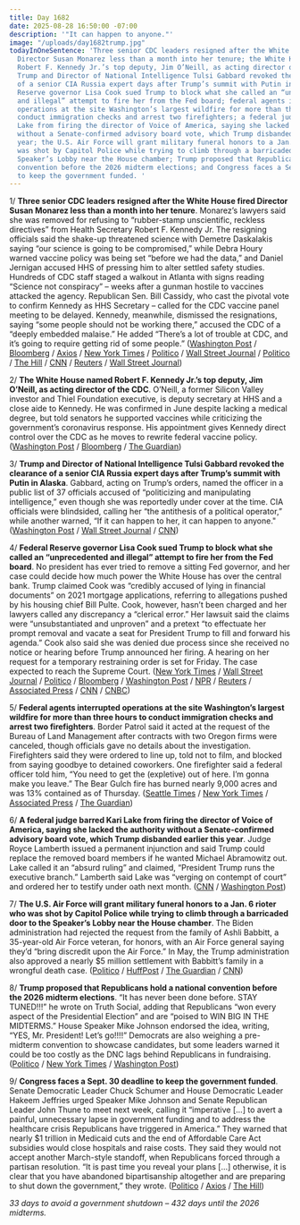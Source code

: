 ```yaml
---
title: Day 1682
date: 2025-08-28 16:50:00 -07:00
description: '"It can happen to anyone."'
image: "/uploads/day1682trump.jpg"
todayInOneSentence: 'Three senior CDC leaders resigned after the White House fired
  Director Susan Monarez less than a month into her tenure; the White House named
  Robert F. Kennedy Jr.’s top deputy, Jim O’Neill, as acting director of the CDC;
  Trump and Director of National Intelligence Tulsi Gabbard revoked the clearance
  of a senior CIA Russia expert days after Trump’s summit with Putin in Alaska; Federal
  Reserve governor Lisa Cook sued Trump to block what she called an “unprecedented
  and illegal” attempt to fire her from the Fed board; federal agents interrupted
  operations at the site Washington’s largest wildfire for more than three hours to
  conduct immigration checks and arrest two firefighters; a federal judge barred Kari
  Lake from firing the director of Voice of America, saying she lacked the authority
  without a Senate-confirmed advisory board vote, which Trump disbanded earlier this
  year; the U.S. Air Force will grant military funeral honors to a Jan. 6 rioter who
  was shot by Capitol Police while trying to climb through a barricaded door to the
  Speaker’s Lobby near the House chamber; Trump proposed that Republicans hold a national
  convention before the 2026 midterm elections; and Congress faces a Sept. 30 deadline
  to keep the government funded. '
---
```


1/ **Three senior CDC leaders resigned after the White House fired Director Susan Monarez less than a month into her tenure**. Monarez’s lawyers said she was removed for refusing to “rubber-stamp unscientific, reckless directives” from Health Secretary Robert F. Kennedy Jr. The resigning officials said the shake-up threatened science with Demetre Daskalakis saying “our science is going to be compromised,” while Debra Houry warned vaccine policy was being set “before we had the data,” and Daniel Jernigan accused HHS of pressing him to alter settled safety studies. Hundreds of CDC staff staged a walkout in Atlanta with signs reading “Science not conspiracy” – weeks after a gunman hostile to vaccines attacked the agency. Republican Sen. Bill Cassidy, who cast the pivotal vote to confirm Kennedy as HHS Secretary – called for the CDC vaccine panel meeting to be delayed. Kennedy, meanwhile, dismissed the resignations, saying “some people should not be working there,” accused the CDC of a “deeply embedded malaise.” He added “There’s a lot of trouble at CDC, and it’s going to require getting rid of some people.” ([Washington Post](https://www.washingtonpost.com/health/2025/08/28/rfk-cdc-director-susan-monarez-fired/) / [Bloomberg](https://www.bloomberg.com/news/articles/2025-08-28/rfk-jr-says-cdc-needs-to-more-closely-align-with-trump-s-agenda) / [Axios](https://www.axios.com/2025/08/28/cdc-walkout-protest-resignations-rfk-hhs) / [New York Times](https://www.nytimes.com/2025/08/28/health/rfk-jr-susan-monarez-cdc-vaccines.html) / [Politico](https://www.politico.com/news/2025/08/27/hhs-monarez-no-longer-director-of-cdc-00532488) / [Wall Street Journal](https://www.wsj.com/politics/policy/cdc-director-susan-monarez-removed-from-post-2f60725c) / [Politico](https://www.politico.com/news/2025/08/28/monarez-cdc-vaccines-rfk-trump-00533358) / [The Hill](https://thehill.com/policy/healthcare/5475006-kennedy-addresses-cdc-problems/) / [CNN](https://www.cnn.com/2025/08/28/politics/rfk-susan-monarez-cdc-director-ousted-vaccines-analysis) / [Reuters](https://www.reuters.com/business/healthcare-pharmaceuticals/us-cdc-chief-fired-after-weeks-role-challenges-ouster-four-top-officials-resign-2025-08-28/) / [Wall Street Journal](https://www.wsj.com/politics/policy/cdc-director-refused-to-fire-leaders-approve-vaccine-recommendations-c777704c))

2/ **The White House named Robert F. Kennedy Jr.’s top deputy, Jim O’Neill, as acting director of the CDC**. O’Neill, a former Silicon Valley investor and Thiel Foundation executive, is deputy secretary at HHS and a close aide to Kennedy. He was confirmed in June despite lacking a medical degree, but told senators he supported vaccines while criticizing the government’s coronavirus response. His appointment gives Kennedy direct control over the CDC as he moves to rewrite federal vaccine policy. ([Washington Post](https://www.washingtonpost.com/politics/2025/08/28/cdc-director-jim-oneill/) / [Bloomberg](https://www.bloomberg.com/news/articles/2025-08-28/kennedy-taps-top-health-aide-to-lead-cdc-after-ousting-director) / [The Guardian](https://www.theguardian.com/us-news/2025/aug/28/cdc-chief-fired-white-house-monarez-trump))

3/ **Trump and Director of National Intelligence Tulsi Gabbard revoked the clearance of a senior CIA Russia expert days after Trump’s summit with Putin in Alaska**. Gabbard, acting on Trump’s orders, named the officer in a public list of 37 officials accused of “politicizing and manipulating intelligence,” even though she was reportedly under cover at the time. CIA officials were blindsided, calling her “the antithesis of a political operator,” while another warned, “If it can happen to her, it can happen to anyone." ([Washington Post](https://www.washingtonpost.com/national-security/2025/08/27/cia-officer-russia-trump-gabbard/) / [Wall Street Journal](https://www.wsj.com/politics/national-security/tulsi-gabbard-blindsided-cia-over-revoking-clearance-of-undercover-officer-47b7b160) / [CNN](https://www.cnn.com/2025/08/28/politics/gabbard-abruptly-ousted-cia-russia-expert-days-after-trump-putin-meeting))

4/ **Federal Reserve governor Lisa Cook sued Trump to block what she called an “unprecedented and illegal” attempt to fire her from the Fed board**. No president has ever tried to remove a sitting Fed governor, and her case could decide how much power the White House has over the central bank. Trump claimed Cook was “credibly accused of lying in financial documents” on 2021 mortgage applications, referring to allegations pushed by his housing chief Bill Pulte. Cook, however, hasn’t been charged and her lawyers called any discrepancy a “clerical error.” Her lawsuit said the claims were “unsubstantiated and unproven” and a pretext “to effectuate her prompt removal and vacate a seat for President Trump to fill and forward his agenda.” Cook also said she was denied due process since she received no notice or hearing before Trump announced her firing. A hearing on her request for a temporary restraining order is set for Friday. The case expected to reach the Supreme Court. ([New York Times](https://www.nytimes.com/2025/08/28/us/politics/lisa-cook-trump-fed-lawsuit.html) / [Wall Street Journal](https://www.wsj.com/economy/central-banking/lisa-cook-trump-lawsuit-fed-reserve-62f1ef95) / [Politico](https://www.politico.com/news/2025/08/28/lisa-cook-federal-reserve-lawsuit-00533253) / [Bloomberg](https://www.bloomberg.com/news/articles/2025-08-28/lisa-cook-suggests-clerical-error-was-behind-mortgage-dispute) / [Washington Post](https://www.washingtonpost.com/politics/2025/08/28/cook-sues-trump-fed-firing/) / [NPR](https://www.npr.org/2025/08/28/nx-s1-5520674/lisa-cook-lawsuit-trump-fed) / [Reuters](https://www.reuters.com/legal/government/feds-cook-sues-trump-over-his-attempt-fire-her-court-hearing-set-friday-2025-08-28/) / [Associated Press](https://apnews.com/article/federal-reserve-cook-trump-308f2e6ac04f62643d96b8347d5b2417) / [CNN](https://www.cnn.com/2025/08/28/economy/fed-lisa-cook-lawsuit) / [CNBC](https://www.cnbc.com/2025/08/28/lisa-cooks-lawsuit-against-trump-skirts-mortgage-fraud-allegation.html))

5/ **Federal agents interrupted operations at the site Washington’s largest wildfire for more than three hours to conduct immigration checks and arrest two firefighters**. Border Patrol said it acted at the request of the Bureau of Land Management after contracts with two Oregon firms were canceled, though officials gave no details about the investigation. Firefighters said they were ordered to line up, told not to film, and blocked from saying goodbye to detained coworkers. One firefighter said a federal officer told him, “You need to get the (expletive) out of here. I’m gonna make you leave.” The Bear Gulch fire has burned nearly 9,000 acres and was 13% contained as of Thursday. ([Seattle Times](https://www.seattletimes.com/seattle-news/climate-lab/federal-agents-arrest-firefighters-working-on-wa-wildfire/) / [New York Times](https://www.nytimes.com/2025/08/28/us/border-patrol-bear-gulch-fire.html) / [Associated Press](https://apnews.com/article/immigration-wildfire-firefighters-8f7e2a55e61a824bfb88fefaf9bdb3fc) / [The Guardian](https://www.theguardian.com/us-news/2025/aug/28/washington-firefighters-arrests-detention-border))

6/ **A federal judge barred Kari Lake from firing the director of Voice of America, saying she lacked the authority without a Senate-confirmed advisory board vote, which Trump disbanded earlier this year**. Judge Royce Lamberth issued a permanent injunction and said Trump could replace the removed board members if he wanted Michael Abramowitz out. Lake called it an “absurd ruling” and claimed, “President Trump runs the executive branch.” Lamberth said Lake was “verging on contempt of court” and ordered her to testify under oath next month. ([CNN](https://www.cnn.com/2025/08/28/business/kari-lake-voice-america) / [Washington Post](https://www.washingtonpost.com/business/2025/08/28/voa-director-kari-lake-trump/))

7/ **The U.S. Air Force will grant military funeral honors to a Jan. 6 rioter who was shot by Capitol Police while trying to climb through a barricaded door to the Speaker’s Lobby near the House chamber**. The Biden administration had rejected the request from the family of Ashli Babbitt, a 35-year-old Air Force veteran, for honors, with an Air Force general saying they’d “bring discredit upon the Air Force.” In May, the Trump administration also approved a nearly $5 million settlement with Babbitt’s family in a wrongful death case. ([Politico](https://www.politico.com/news/2025/08/28/ashli-babbitt-military-funeral-00534484) / [HuffPost](https://www.huffpost.com/entry/ashli-babbitt-jan-6-military-honors_n_68b0662de4b0d635adb435d9) / [The Guardian](https://www.theguardian.com/us-news/2025/aug/28/ashli-babbitt-military-honors-january-6-riot) / [CNN](https://www.cnn.com/2025/08/28/politics/us-air-force-funeral-ashli-babbitt))

8/ **Trump proposed that Republicans hold a national convention before the 2026 midterm elections**. “It has never been done before. STAY TUNED!!!” he wrote on Truth Social, adding that Republicans “won every aspect of the Presidential Election” and are “poised to WIN BIG IN THE MIDTERMS.” House Speaker Mike Johnson endorsed the idea, writing, “YES, Mr. President! Let’s go!!!!” Democrats are also weighing a pre-midterm convention to showcase candidates, but some leaders warned it could be too costly as the DNC lags behind Republicans in fundraising. ([Politico](https://www.politico.com/news/2025/08/28/trump-gop-midterm-convention-00533740) / [New York Times](https://www.nytimes.com/2025/08/28/us/politics/trump-democrats-midterm-conventions.html) / [Washington Post](https://www.washingtonpost.com/politics/2025/08/28/trump-republican-convention-midterm-elections/))

9/ **Congress faces a Sept. 30 deadline to keep the government funded**. Senate Democratic Leader Chuck Schumer and House Democratic Leader Hakeem Jeffries urged Speaker Mike Johnson and Senate Republican Leader John Thune to meet next week, calling it “imperative [...] to avert a painful, unnecessary lapse in government funding and to address the healthcare crisis Republicans have triggered in America.” They warned that nearly $1 trillion in Medicaid cuts and the end of Affordable Care Act subsidies would close hospitals and raise costs. They said they would not accept another March-style standoff, when Republicans forced through a partisan resolution. “It is past time you reveal your plans [...] otherwise, it is clear that you have abandoned bipartisanship altogether and are preparing to shut down the government,” they wrote. ([Politico](https://www.politico.com/news/2025/08/28/democrats-press-gop-leaders-for-meeting-as-shutdown-looms-00534355) / [Axios](https://www.axios.com/2025/08/28/trump-government-shutdown-democrats-medicaid-obbb) / [The Hill](https://thehill.com/homenews/senate/5475672-funding-deal-government-shutdown/))

*33 days to avoid a government shutdown – 432 days until the 2026 midterms.*
